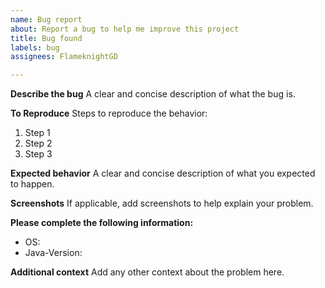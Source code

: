 ```yaml
---
name: Bug report
about: Report a bug to help me improve this project
title: Bug found
labels: bug
assignees: FlameknightGD

---
```


**Describe the bug**
A clear and concise description of what the bug is.

**To Reproduce**
Steps to reproduce the behavior:
1. Step 1
2. Step 2
3. Step 3

**Expected behavior**
A clear and concise description of what you expected to happen.

**Screenshots**
If applicable, add screenshots to help explain your problem.

**Please complete the following information:**
 - OS: 
 - Java-Version:

**Additional context**
Add any other context about the problem here.
